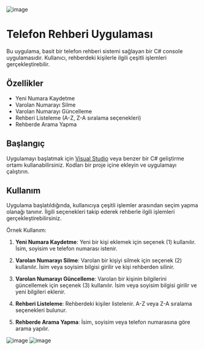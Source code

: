 ![image](https://github.com/MutlucanKarinca/Fimple-dotnet-homeworks/assets/42838012/58cc98b6-c2b5-438b-8c32-cf50b48adda1)
# Telefon Rehberi Uygulaması

Bu uygulama, basit bir telefon rehberi sistemi sağlayan bir C# console uygulamasıdır. Kullanıcı, rehberdeki kişilerle ilgili çeşitli işlemleri gerçekleştirebilir.

## Özellikler

- Yeni Numara Kaydetme
- Varolan Numarayı Silme
- Varolan Numarayı Güncelleme
- Rehberi Listeleme (A-Z, Z-A sıralama seçenekleri)
- Rehberde Arama Yapma

## Başlangıç

Uygulamayı başlatmak için [Visual Studio](https://visualstudio.microsoft.com/) veya benzer bir C# geliştirme ortamı kullanabilirsiniz. Kodları bir proje içine ekleyin ve uygulamayı çalıştırın.

## Kullanım

Uygulama başlatıldığında, kullanıcıya çeşitli işlemler arasından seçim yapma olanağı tanınır. İlgili seçenekleri takip ederek rehberle ilgili işlemleri gerçekleştirebilirsiniz.

Örnek Kullanım:

1. **Yeni Numara Kaydetme**: Yeni bir kişi eklemek için seçenek (1) kullanılır. İsim, soyisim ve telefon numarası istenir.

2. **Varolan Numarayı Silme**: Varolan bir kişiyi silmek için seçenek (2) kullanılır. İsim veya soyisim bilgisi girilir ve kişi rehberden silinir.

3. **Varolan Numarayı Güncelleme**: Varolan bir kişinin bilgilerini güncellemek için seçenek (3) kullanılır. İsim veya soyisim bilgisi girilir ve yeni bilgileri eklenir.

4. **Rehberi Listeleme**: Rehberdeki kişiler listelenir. A-Z veya Z-A sıralama seçenekleri bulunur.

5. **Rehberde Arama Yapma**: İsim, soyisim veya telefon numarasına göre arama yapılır.

![image](https://github.com/MutlucanKarinca/Fimple-dotnet-homeworks/assets/42838012/2fb4738a-a9cf-4d04-abe5-75a4b6fe43d1)
![image](https://github.com/MutlucanKarinca/Fimple-dotnet-homeworks/assets/42838012/80262b15-6d2f-4f7b-898d-10fa2597fd62)
